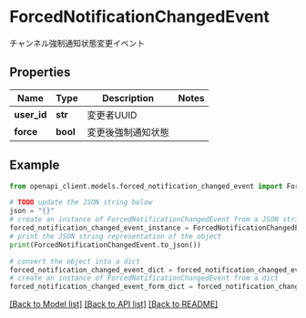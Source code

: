 # ForcedNotificationChangedEvent

チャンネル強制通知状態変更イベント

## Properties

Name | Type | Description | Notes
------------ | ------------- | ------------- | -------------
**user_id** | **str** | 変更者UUID | 
**force** | **bool** | 変更後強制通知状態 | 

## Example

```python
from openapi_client.models.forced_notification_changed_event import ForcedNotificationChangedEvent

# TODO update the JSON string below
json = "{}"
# create an instance of ForcedNotificationChangedEvent from a JSON string
forced_notification_changed_event_instance = ForcedNotificationChangedEvent.from_json(json)
# print the JSON string representation of the object
print(ForcedNotificationChangedEvent.to_json())

# convert the object into a dict
forced_notification_changed_event_dict = forced_notification_changed_event_instance.to_dict()
# create an instance of ForcedNotificationChangedEvent from a dict
forced_notification_changed_event_form_dict = forced_notification_changed_event.from_dict(forced_notification_changed_event_dict)
```
[[Back to Model list]](../README.md#documentation-for-models) [[Back to API list]](../README.md#documentation-for-api-endpoints) [[Back to README]](../README.md)



